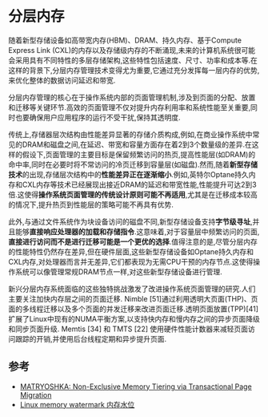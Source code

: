 
# 分层内存

随着新型存储设备如高带宽内存(HBM)、DRAM、持久内存、基于Compute Express Link (CXL)的内存以及存储级内存的不断涌现,未来的计算机系统很可能会采用具有不同特性的多层存储架构,这些特性包括速度、尺寸、功率和成本等.在这样的背景下,分层内存管理技术变得尤为重要,它通过充分发挥每一层内存的优势,来优化整体的数据访问延迟和带宽.

分层内存管理的核心在于操作系统内部的页面管理机制,涉及到页面的分配、放置和迁移等关键环节.高效的页面管理不仅对提升内存利用率和系统性能至关重要,同时也要确保用户应用程序的运行不受干扰,保持其透明度.

传统上,存储器层次结构由性能差异显著的存储介质构成,例如,在商业操作系统中常见的DRAM和磁盘之间,在延迟、带宽和容量方面存在着2到3个数量级的差异.在这样的假设下,页面管理的主要目标是保留频繁访问的热页,提高性能层(如DRAM)的命中率,同时在必要时将不常访问的冷页迁移到容量层(如磁盘).然而,随着**新型存储技术**的出现,存储层次结构中的**性能差异正在逐渐缩小**.例如,英特尔Optane持久内存和CXL内存等技术已经展现出接近DRAM的延迟和带宽性能,性能提升可达2到3倍.这使得**操作系统页面管理的传统设计原则可能不再适用**,尤其是在迁移成本较高的情况下,提升热页到性能层的策略可能不再具有优势.

此外,与通过文件系统作为块设备访问的磁盘不同,新型存储设备支持**字节级寻址**,并且能够**直接响应处理器的加载和存储指令**.这意味着,对于容量层中频繁访问的页面,**直接进行访问而不是进行迁移可能是一个更优的选择**.值得注意的是,尽管分层内存的性能特性仍然存在差异,但在硬件层面,这些新型存储设备如Optane持久内存和CXL内存,对处理器而言并无差异,它们都表现为无需CPU干预的内存节点.这使得操作系统可以像管理常规DRAM节点一样,对这些新型存储设备进行管理.

新兴分层内存系统面临的这些独特挑战激发了改进操作系统页面管理的研究.人们主要关注加快内存层之间的页面迁移. Nimble [51]通过利用透明大页面(THP)、页面的多线程迁移以及多个页面的并发迁移来改进页面迁移.透明页面放置(TPP)[41]扩展了Linux中现有的NUMA平衡方案,以支持快内存和慢内存之间的异步页面降级和同步页面升级. Memtis [34] 和 TMTS [22] 使用硬件性能计数器来减轻页面访问跟踪的开销,并使用后台线程定期和异步提升页面.

## 参考

- [MATRYOSHKA: Non-Exclusive Memory Tiering via Transactional Page Migration](https://arxiv.org/pdf/2401.13154)
- [Linux memory watermark 内存水位](https://zhuanlan.zhihu.com/p/697378785)